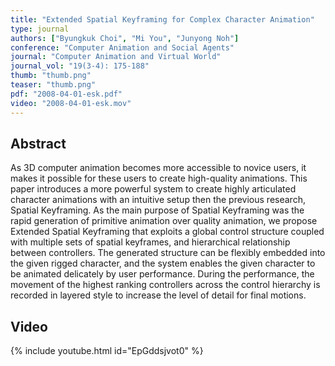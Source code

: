 ```yaml
---
title: "Extended Spatial Keyframing for Complex Character Animation"
type: journal
authors: ["Byungkuk Choi", "Mi You", "Junyong Noh"]
conference: "Computer Animation and Social Agents"
journal: "Computer Animation and Virtual World"
journal_vol: "19(3-4): 175-188"
thumb: "thumb.png"
teaser: "thumb.png"
pdf: "2008-04-01-esk.pdf"
video: "2008-04-01-esk.mov"
---
```


## Abstract

As 3D computer animation becomes more accessible to novice users, it makes it possible for these users to create high-quality animations. This paper introduces a more powerful system to create highly articulated character animations with an intuitive setup then the previous research, Spatial Keyframing. As the main purpose of Spatial Keyframing was the rapid generation of primitive animation over quality animation, we propose Extended Spatial Keyframing that exploits a global control structure coupled with multiple sets of spatial keyframes, and hierarchical relationship between controllers. The generated structure can be flexibly embedded into the given rigged character, and the system enables the given character to be animated delicately by user performance. During the performance, the movement of the highest ranking controllers across the control hierarchy is recorded in layered style to increase the level of detail for final motions.


## Video
{% include youtube.html id="EpGddsjvot0" %}

